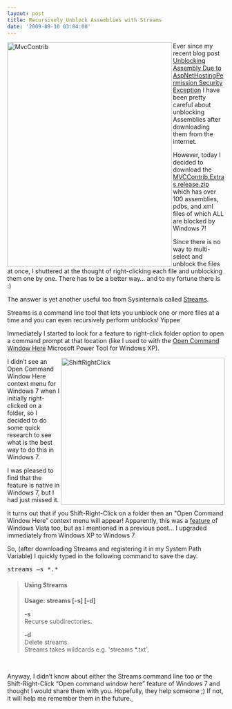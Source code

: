 ```yaml
---
layout: post
title: Recursively Unblock Assemblies with Streams
date: '2009-09-10 03:04:00'
---
```


<p><a href="http://elijahmanor.com/webdevdotnet/image.axd?picture=MvcContrib.png"><img title="MvcContrib" border="0" alt="MvcContrib" align="left" src="http://elijahmanor.com/webdevdotnet/image.axd?picture=MvcContrib_thumb.png" width="381" height="519"></a>Ever since my recent blog post <a href="http://elijahmanor.com/webdevdotnet/post/Unblocking-Assembly-Due-to-AspNetHostingPermission-Security-Exception.aspx" target="_blank">Unblocking Assembly Due to AspNetHostingPermission Security Exception</a> I have been pretty careful about unblocking Assemblies after downloading them from the internet.</p>  <p>However, today I decided to download the <a href="http://mvccontrib.codeplex.com/Release/ProjectReleases.aspx?ReleaseId=25281#ReleaseFiles" target="_blank">MVCContrib.Extras.release.zip</a> which has over 100 assemblies, pdbs, and xml files of which ALL are blocked by Windows 7!</p>  <p>Since there is no way to multi-select and unblock the files at once, I shuttered at the thought of right-clicking each file and unblocking them one by one. There has to be a better way… and to my fortune there is :)</p>  <p>The answer is yet another useful too from Sysinternals called <a href="http://technet.microsoft.com/en-us/sysinternals/bb897440.aspx" target="_blank">Streams</a>.</p>  <p>Streams is a command line tool that lets you unblock one or more files at a time and you can even recursively perform unblocks! Yippee</p>  <p>Immediately I started to look for a feature to right-click folder option to open a command prompt at that location (like I used to with the <a href="http://www.microsoft.com/windowsxp/Downloads/powertoys/Xppowertoys.mspx" target="_blank">Open Command Window Here</a> Microsoft Power Tool for Windows XP). </p>  <p><a href="http://elijahmanor.com/webdevdotnet/image.axd?picture=ShiftRightClick_8.png"><img title="ShiftRightClick" border="0" alt="ShiftRightClick" align="right" src="http://elijahmanor.com/webdevdotnet/image.axd?picture=ShiftRightClick_thumb.png" width="379" height="340"></a></p>  <p>I didn’t see an Open Command Window Here context menu for Windows 7 when I initially right-clicked on a folder, so I decided to do some quick research to see what is the best way to do this in Windows 7. </p>  <p>I was pleased to find that the feature is native in Windows 7, but I had just missed it. </p>  <p>It turns out that if you Shift-Right-Click on a folder then an "Open Command Window Here” context menu will appear! Apparently, this was a <a href="http://blogs.msdn.com/tims/archive/2006/09/18/windows-vista-secret-1-open-command-prompt-here.aspx" target="_blank">feature</a> of Windows Vista too, but as I mentioned in a previous post… I upgraded immediately from Windows XP to Windows 7. </p>  <p>So, (after downloading Streams and registering it in my System Path Variable) I quickly typed in the following command to save the day.</p>  <pre>streams –s *.*</pre> <blockquote>  <h4>Using Streams</h4>   <p><strong>Usage: streams [-s] [-d] <file or directory></strong></p>   <p><strong>-s</strong>       <br>Recurse subdirectories.</p>   <p><strong>-d</strong>       <br>Delete streams.       <br>Streams takes wildcards e.g. 'streams *.txt'.</p></blockquote> <p> </p> <p>Anyway, I didn’t know about either the Streams command line too or the Shift-Right-Click “Open command window here” feature of Windows 7 and thought I would share them with you. Hopefully, they help someone ;) If not, it will help me remember them in the future.<a href="http://elijahmanor.com/webdevdotnet/image.axd?picture=ShiftRightClick_9.png"> </a></p>